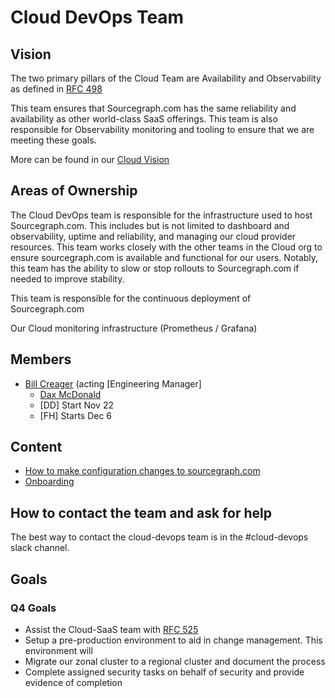 # Cloud DevOps Team

## Vision

The two primary pillars of the Cloud Team are Availability and Observability as defined in [RFC 498](https://docs.google.com/document/d/1FOuWZk6wdL7vOA09pb8ILyBYuQ8tEe5saAxebjKduBw/edit#heading=h.trqab8y0kufp)

This team ensures that Sourcegraph.com has the same reliability and availability as other world-class SaaS offerings.
This team is also responsible for Observability monitoring and tooling to ensure that we are meeting these goals.


More can be found in our [Cloud Vision](../../cloud/index.md#vision)


## Areas of Ownership

The Cloud DevOps team is responsible for the infrastructure used to host Sourcegraph.com. This includes but is not limited to dashboard and observability, uptime and reliability, and managing our cloud provider resources.
This team works closely with the other teams in the Cloud org to ensure sourcegraph.com is available and functional for our users.
Notably, this team has the ability to slow or stop rollouts to Sourcegraph.com if needed to improve stability.

This team is responsible for the continuous deployment of Sourcegraph.com

Our Cloud monitoring infrastructure (Prometheus / Grafana)

## Members

- [Bill Creager](../../../../company/team/index.md#bill-creager) (acting [Engineering Manager]
  - [Dax McDonald](../../../../company/team/index.md#dax-mcdonald)
  - [DD] Start Nov 22
  - [FH] Starts Dec 6

## Content

- [How to make configuration changes to sourcegraph.com](./update_sourcegraph_website.md)
- [Onboarding](onboarding.md)

## How to contact the team and ask for help

The best way to contact the cloud-devops team is in the #cloud-devops slack channel.

## Goals


### Q4 Goals

- Assist the Cloud-SaaS team with [RFC 525](https://docs.google.com/document/d/1FgrB6VIFT9eNQHmL4C0zipS9Vr8jfQ5n5IASy17gT7c/edit#heading=h.trqab8y0kufp)
- Setup a pre-production environment to aid in change management. This environment will
- Migrate our zonal cluster to a regional cluster and document the process
- Complete assigned security tasks on behalf of security and provide evidence of completion
